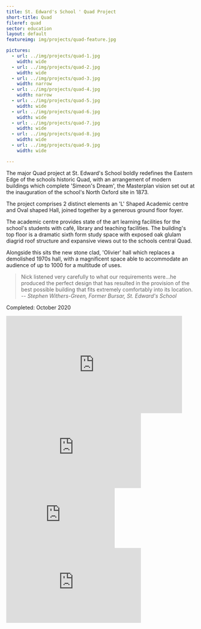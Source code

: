 ```yaml
---
title: St. Edward's School ' Quad Project
short-title: Quad
fileref: quad
sector: education
layout: default
featureimg: img/projects/quad-feature.jpg

pictures:
  - url: ../img/projects/quad-1.jpg
    width: wide
  - url: ../img/projects/quad-2.jpg
    width: wide
  - url: ../img/projects/quad-3.jpg
    width: narrow
  - url: ../img/projects/quad-4.jpg
    width: narrow
  - url: ../img/projects/quad-5.jpg
    width: wide
  - url: ../img/projects/quad-6.jpg
    width: wide
  - url: ../img/projects/quad-7.jpg
    width: wide
  - url: ../img/projects/quad-8.jpg
    width: wide
  - url: ../img/projects/quad-9.jpg
    width: wide

---
```


The major Quad project at St. Edward's School boldly redefines the Eastern Edge of the schools historic Quad, with an arrangement of modern buildings which complete 'Simeon's Dream', the Masterplan vision set out at the inauguration of the school's North Oxford site in 1873.

The project comprises 2 distinct elements an 'L' Shaped Academic centre and Oval shaped Hall, joined together by a generous ground floor foyer.

The academic centre provides state of the art learning facilities for the school's students with café, library and teaching facilities.  The building's top floor is a dramatic sixth form study space with exposed oak glulam diagrid roof structure and expansive views out to the schools central Quad.

Alongside this sits the new stone clad, 'Olivier' hall which replaces a demolished 1970s hall, with a magnificent space able to accommodate an audience of up to 1000 for a multitude of uses.

> Nick listened very carefully to what our requirements were...he produced the perfect design that has resulted in the provision of the best possible building that fits extremely comfortably into its location.
> -- <cite>Stephen Withers-Green, Former Bursar, St. Edward's School</cite>

Completed: October 2020


<iframe src="https://player.vimeo.com/video/483054294" width="470" height="260" frameborder="0" allow="autoplay; fullscreen; picture-in-picture" allowfullscreen class="visible-xs visible-sm hidden-md hidden-lg visible-xl"></iframe>

<iframe src="https://player.vimeo.com/video/483054294" width="360" height="200" frameborder="0" allow="autoplay; fullscreen; picture-in-picture" allowfullscreen class="hidden-xs hidden-sm hidden-md visible-lg hidden-xl"></iframe>

<iframe src="https://player.vimeo.com/video/483054294" width="290" height="160" frameborder="0" allow="autoplay; fullscreen; picture-in-picture" allowfullscreen class="hidden-xs hidden-sm visible-md hidden-lg"></iframe>

<iframe src="https://player.vimeo.com/video/483054294" width="360" height="200" frameborder="0" allow="autoplay; fullscreen; picture-in-picture" allowfullscreen class="hidden-xs hidden-sm hidden-md hidden-lg"></iframe>